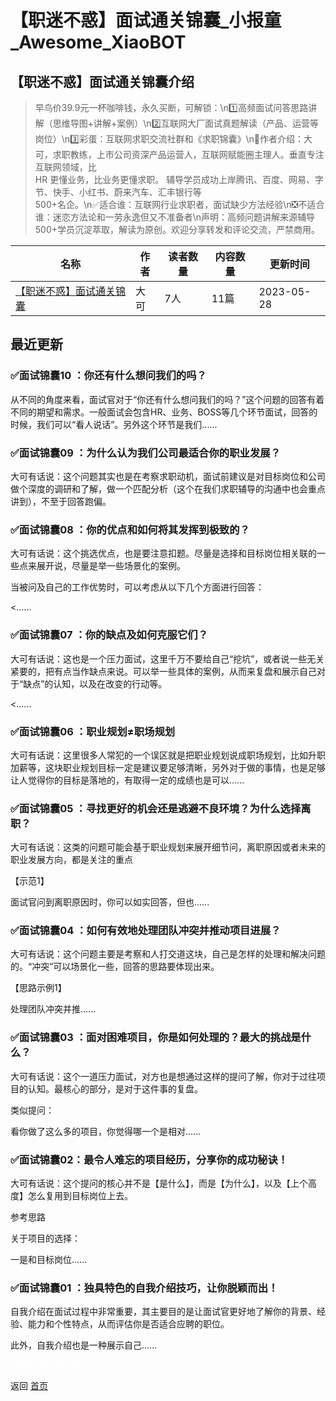 # 【职迷不惑】面试通关锦囊_小报童_Awesome_XiaoBOT

## 【职迷不惑】面试通关锦囊介绍
> 早鸟价39.9元一杯咖啡钱，永久买断，可解锁：\n1️⃣高频面试问答思路讲解（思维导图+讲解+案例）\n2️⃣互联网大厂面试真题解读（产品、运营等岗位）\n3️⃣彩蛋：互联网求职交流社群和《求职锦囊》\n🌟作者介绍：大可，求职教练，上市公司资深产品运营人，互联网赋能圈主理人。垂直专注互联网领域，比  
HR 更懂业务，比业务更懂求职。 辅导学员成功上岸腾讯、百度、网易、字节、快手、小红书、蔚来汽车、汇丰银行等  
500+名企。\n✅适合谁：互联网行业求职者，面试缺少方法经验\n❎不适合谁：迷恋方法论和一劳永逸但又不准备者\n声明：高频问题讲解来源辅导  
500+学员沉淀萃取，解读为原创。欢迎分享转发和评论交流，严禁商用。  
  


|名称|作者|读者数量|内容数量|更新时间|
|---|---|---|---|---|
|[【职迷不惑】面试通关锦囊](https://xiaobot.net/p/hlwrrc2017?refer=9c3f1c95-a052-465a-9902-f6d75080262a)|大可|7人|11篇|2023-05-28|

## 最近更新
### ✅面试锦囊10 ：你还有什么想问我们的吗？

从不同的角度来看，面试官对于“你还有什么想问我们的吗？”这个问题的回答有着不同的期望和需求。一般面试会包含HR、业务、BOSS等几个环节面试，回答的时候，我们可以“看人说话”。另外这个环节是我们......

### ✅面试锦囊09 ：为什么认为我们公司最适合你的职业发展？

大可有话说：这个问题其实也是在考察求职动机，面试前建议是对目标岗位和公司做个深度的调研和了解，做一个匹配分析（这个在我们求职辅导的沟通中也会重点讲到），不至于回答跑偏。

### ✅面试锦囊08 ：你的优点和如何将其发挥到极致的？

大可有话说：这个挑选优点，也是要注意扣题。尽量是选择和目标岗位相关联的一些点来展开说，尽量是举一些场景化的案例。

当被问及自己的工作优势时，可以考虑从以下几个方面进行回答：

<......

### ✅面试锦囊07 ：你的缺点及如何克服它们？

大可有话说：这也是一个压力面试，这里千万不要给自己“挖坑”，或者说一些无关紧要的，把有点当作缺点来说。可以举一些具体的案例，从而来复盘和展示自己对于“缺点”的认知，以及在改变的行动等。

<......

### ✅面试锦囊06 ：职业规划≠职场规划

大可有话说：这里很多人常犯的一个误区就是把职业规划说成职场规划，比如升职加薪等，这块职业规划目标一定是建议要足够清晰，另外对于做的事情，也是足够让人觉得你的目标是落地的，有取得一定的成绩也是可以......

### ✅面试锦囊05 ：寻找更好的机会还是逃避不良环境？为什么选择离职？

大可有话说：这类的问题可能会基于职业规划来展开细节问，离职原因或者未来的职业发展方向，都是关注的重点

【示范1】

面试官问到离职原因时，你可以如实回答，但也......

### ✅面试锦囊04 ：如何有效地处理团队冲突并推动项目进展？

大可有话说：这个问题主要是考察和人打交道这块，自己是怎样的处理和解决问题的。“冲突”可以场景化一些，回答的思路要体现出来。

【思路示例1】

处理团队冲突并推......

### ✅面试锦囊03 ：面对困难项目，你是如何处理的？最大的挑战是什么？

大可有话说：这个一道压力面试，对方也是想通过这样的提问了解，你对于过往项目的认知。最核心的部分，是对于这件事的复盘。

类似提问：

看你做了这么多的项目，你觉得哪一个是相对......

### ✅面试锦囊02：最令人难忘的项目经历，分享你的成功秘诀！

大可有话说：这个提问的核心并不是【是什么】，而是【为什么】，以及【上个高度】怎么复用到目标岗位上去。

参考思路

关于项目的选择：

一是和目标岗位......

### ✅面试锦囊01 ：独具特色的自我介绍技巧，让你脱颖而出！

自我介绍在面试过程中非常重要，其主要目的是让面试官更好地了解你的背景、经验、能力和个性特点，从而评估你是否适合应聘的职位。

此外，自我介绍也是一种展示自己......


<a href="https://github.com/Reno9527/awesome-xiaobot" style="color: white; text-decoration: none;">awesome-xiaobot</a>

返回 [首页](../README.md)
